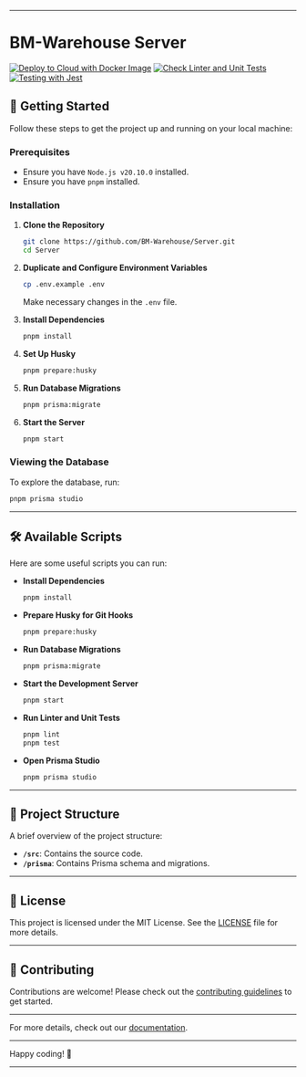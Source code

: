 
---

# BM-Warehouse Server

[![Deploy to Cloud with Docker Image](https://github.com/BM-Warehouse/Server/actions/workflows/deploy.yml/badge.svg)](https://github.com/BM-Warehouse/Server/actions/workflows/deploy.yml)
[![Check Linter and Unit Tests](https://github.com/BM-Warehouse/Server/actions/workflows/lintCheck.yml/badge.svg)](https://github.com/BM-Warehouse/Server/actions/workflows/lintCheck.yml)
[![Testing with Jest](https://github.com/BM-Warehouse/Server/actions/workflows/test.yml/badge.svg)](https://github.com/BM-Warehouse/Server/actions/workflows/test.yml)

## 🚀 Getting Started

Follow these steps to get the project up and running on your local machine:

### Prerequisites

- Ensure you have `Node.js v20.10.0` installed.
- Ensure you have `pnpm` installed.

### Installation

1. **Clone the Repository**
   ```bash
   git clone https://github.com/BM-Warehouse/Server.git
   cd Server
   ```

2. **Duplicate and Configure Environment Variables**
   ```bash
   cp .env.example .env
   ```
   Make necessary changes in the `.env` file.

3. **Install Dependencies**
   ```bash
   pnpm install
   ```

4. **Set Up Husky**
   ```bash
   pnpm prepare:husky
   ```

5. **Run Database Migrations**
   ```bash
   pnpm prisma:migrate
   ```

6. **Start the Server**
   ```bash
   pnpm start
   ```

### Viewing the Database

To explore the database, run:
```bash
pnpm prisma studio
```

---

## 🛠️ Available Scripts

Here are some useful scripts you can run:

- **Install Dependencies**
  ```bash
  pnpm install
  ```

- **Prepare Husky for Git Hooks**
  ```bash
  pnpm prepare:husky
  ```

- **Run Database Migrations**
  ```bash
  pnpm prisma:migrate
  ```

- **Start the Development Server**
  ```bash
  pnpm start
  ```

- **Run Linter and Unit Tests**
  ```bash
  pnpm lint
  pnpm test
  ```

- **Open Prisma Studio**
  ```bash
  pnpm prisma studio
  ```

---

## 📂 Project Structure

A brief overview of the project structure:

- **`/src`**: Contains the source code.
- **`/prisma`**: Contains Prisma schema and migrations.

---

## 📄 License

This project is licensed under the MIT License. See the [LICENSE](LICENSE) file for more details.

---

## 🌟 Contributing

Contributions are welcome! Please check out the [contributing guidelines](CONTRIBUTING.md) to get started.

---

For more details, check out our [documentation](https://documenter.getpostman.com/view/34576379/2sA3QpDZxC#00792c4c-1340-4ae8-99f6-1c0dc712d148).

---

Happy coding! 🚀

---
